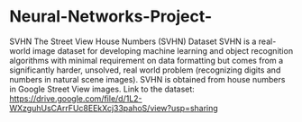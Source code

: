 # Neural-Networks-Project-
SVHN
The Street View House Numbers (SVHN) Dataset 
SVHN is a real-world image dataset for developing machine learning and object recognition algorithms with minimal requirement on data formatting but comes from a significantly harder, unsolved, real world problem (recognizing digits and numbers in natural scene images). SVHN is obtained from house numbers in Google Street View images. 
Link to the dataset: 
https://drive.google.com/file/d/1L2-WXzguhUsCArrFUc8EEkXcj33pahoS/view?usp=sharing 
